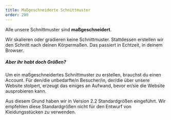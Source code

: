 ```yaml
---
title: Maßgeschneiderte Schnittmuster
order: 200
---
```


Alle unsere Schnittmuster sind **maßgeschneidert**.

Wir skalieren oder gradieren keine Schnittmuster. Stattdessen erstellen wir den Schnitt nach deinen Körpermaßen. Das passiert in Echtzeit, in deinem Browser.

<Note>

##### Aber ihr habt doch Größen?

Um ein maßgeschneidertes Schnittmuster zu erstellen, brauchst du einen Account.
Für den/die unbedarfte/n Besucher/in, der/die über unsere Website stolpert, erzeugt das einiges an Aufwand, bevor er/sie die Website ausprobieren kann.

Aus diesem Grund haben wir in Version 2.2 Standardgrößen eingeführt. Wir empfehlen diese Standardgrößen nicht für den Entwurf von Kleidungsstücken zu verwenden.

</Note>
